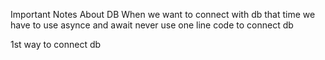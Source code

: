 Important Notes About DB
When we want to connect with db that time we have to use asynce and await never use one line code to connect db 



1st way to connect db

